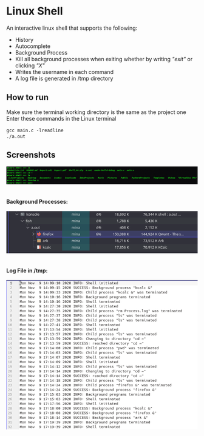 # Linux Shell
An interactive linux shell that supports the following:
* History
* Autocomplete
* Background Process
* Kill all background processes when exiting whether by writing *"exit"* or clicking *"X"*
* Writes the username in each command
* A log file is generated in /tmp directory

## How to run
Make sure the terminal working directory is the same as the project one <br /> 
Enter these commands in the Linux terminal
```shell
gcc main.c -lreadline
./a.out
```
## Screenshots
![Screenshot_1](Screenshot_1.png?raw=true)<br /> <br /> <br /> 
**Background Processes:**<br /> <br /> 
![Screenshot_2](Screenshot_2.png?raw=true)<br /> <br /> <br /> 
**Log File in /tmp:**<br /> <br /> 
![Screenshot_3](Screenshot_3.png?raw=true)<br /> 
